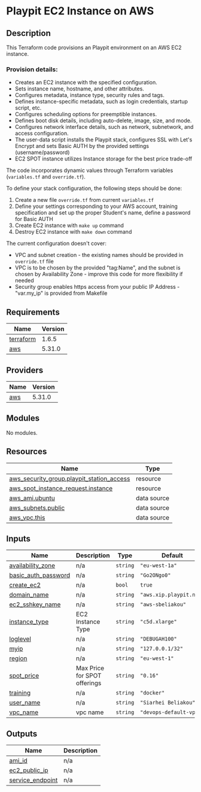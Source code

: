 # Playpit EC2 Instance on AWS

## Description
This Terraform code provisions an Playpit environment on an AWS EC2 instance.

### Provision details:

- Creates an EC2 instance with the specified configuration.
- Sets instance name, hostname, and other attributes.
- Configures metadata, instance type, security rules and tags.
- Defines instance-specific metadata, such as login credentials, startup script, etc.
- Configures scheduling options for preemptible instances.
- Defines boot disk details, including auto-delete, image, size, and mode.
- Configures network interface details, such as network, subnetwork, and access configuration.
- The user-data script installs the Playpit stack, configures SSL with Let's Encrypt and sets Basic AUTH by the provided settings (username/password)
- EC2 SPOT instance utilizes Instance storage for the best price trade-off

The code incorporates dynamic values through Terraform variables (`variables.tf` and `override.tf`).

To define your stack configuration, the following steps should be done:

1. Create a new file `override.tf` from current `variables.tf`
2. Define your settings corresponding to your AWS account, training specification and set up the proper Student's name, define a password for Basic AUTH
3. Create EC2 instance with `make up` command
4. Destroy EC2 instance with `make down` command

The current configuration doesn't cover:

- VPC and subnet creation - the existing names should be provided in `override.tf` file
- VPC is to be chosen by the provided "tag:Name", and the subnet is chosen by Availability Zone - improve this code for more flexibility if needed
- Security group enables https access from your public IP Address - "var.my\_ip" is provided from Makefile

## Requirements

| Name | Version |
|------|---------|
| <a name="requirement_terraform"></a> [terraform](#requirement\_terraform) | 1.6.5 |
| <a name="requirement_aws"></a> [aws](#requirement\_aws) | 5.31.0 |

## Providers

| Name | Version |
|------|---------|
| <a name="provider_aws"></a> [aws](#provider\_aws) | 5.31.0 |

## Modules

No modules.

## Resources

| Name | Type |
|------|------|
| [aws_security_group.playpit_station_access](https://registry.terraform.io/providers/hashicorp/aws/5.31.0/docs/resources/security_group) | resource |
| [aws_spot_instance_request.instance](https://registry.terraform.io/providers/hashicorp/aws/5.31.0/docs/resources/spot_instance_request) | resource |
| [aws_ami.ubuntu](https://registry.terraform.io/providers/hashicorp/aws/5.31.0/docs/data-sources/ami) | data source |
| [aws_subnets.public](https://registry.terraform.io/providers/hashicorp/aws/5.31.0/docs/data-sources/subnets) | data source |
| [aws_vpc.this](https://registry.terraform.io/providers/hashicorp/aws/5.31.0/docs/data-sources/vpc) | data source |

## Inputs

| Name | Description | Type | Default | Required |
|------|-------------|------|---------|:--------:|
| <a name="input_availability_zone"></a> [availability\_zone](#input\_availability\_zone) | n/a | `string` | `"eu-west-1a"` | no |
| <a name="input_basic_auth_password"></a> [basic\_auth\_password](#input\_basic\_auth\_password) | n/a | `string` | `"Go2ONgo0"` | no |
| <a name="input_create_ec2"></a> [create\_ec2](#input\_create\_ec2) | n/a | `bool` | `true` | no |
| <a name="input_domain_name"></a> [domain\_name](#input\_domain\_name) | n/a | `string` | `"aws.xip.playpit.net"` | no |
| <a name="input_ec2_sshkey_name"></a> [ec2\_sshkey\_name](#input\_ec2\_sshkey\_name) | n/a | `string` | `"aws-sbeliakou"` | no |
| <a name="input_instance_type"></a> [instance\_type](#input\_instance\_type) | EC2 Instance Type | `string` | `"c5d.xlarge"` | no |
| <a name="input_loglevel"></a> [loglevel](#input\_loglevel) | n/a | `string` | `"DEBUGAH100"` | no |
| <a name="input_myip"></a> [myip](#input\_myip) | n/a | `string` | `"127.0.0.1/32"` | no |
| <a name="input_region"></a> [region](#input\_region) | n/a | `string` | `"eu-west-1"` | no |
| <a name="input_spot_price"></a> [spot\_price](#input\_spot\_price) | Max Price for SPOT offerings | `string` | `"0.16"` | no |
| <a name="input_training"></a> [training](#input\_training) | n/a | `string` | `"docker"` | no |
| <a name="input_user_name"></a> [user\_name](#input\_user\_name) | n/a | `string` | `"Siarhei Beliakou"` | no |
| <a name="input_vpc_name"></a> [vpc\_name](#input\_vpc\_name) | vpc name | `string` | `"devops-default-vpc"` | no |

## Outputs

| Name | Description |
|------|-------------|
| <a name="output_ami_id"></a> [ami\_id](#output\_ami\_id) | n/a |
| <a name="output_ec2_public_ip"></a> [ec2\_public\_ip](#output\_ec2\_public\_ip) | n/a |
| <a name="output_service_endpoint"></a> [service\_endpoint](#output\_service\_endpoint) | n/a |
